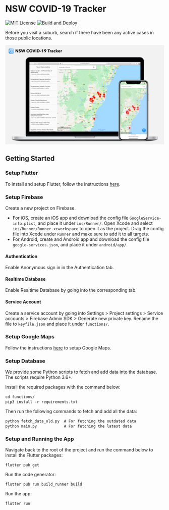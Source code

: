 # NSW COVID-19 Tracker

[![MIT License](https://img.shields.io/github/license/zeshuaro/nsw-covid-tracker)](https://github.com/zeshuaro/nsw-covid-tracker/blob/master/LICENSE)
[![Build and Deploy](https://github.com/zeshuaro/nsw-covid-tracker/workflows/Build%20and%20Deploy/badge.svg)](https://github.com/zeshuaro/nsw-covid-tracker/actions?query=workflow%3A%22Build+and+Deploy%22)

Before you visit a suburb, search if there have been any active cases in those public locations.

![Screenshots](images/screenshots.png)

## Getting Started

### Setup Flutter

To install and setup Flutter, follow the instructions [here](https://flutter.dev/docs/get-started/install).

### Setup Firebase

Create a new project on Firebase.

- For iOS, create an iOS app and download the config file `GoogleService-info.plist`, and place it under `ios/Runner/`. Open Xcode and select `ios/Runner/Runner.xcworkspace` to open it as the project. Drag the config file into Xcode under `Runner` and make sure to add it to all targets.
- For Android, create and Android app and download the config file `google-services.json`, and place it under `android/app/`.

#### Authentication

Enable Anonymous sign in in the Authentication tab.

#### Realtime Database

Enable Realtime Database by going into the corresponding tab.

#### Service Account

Create a service account by going into Settings > Project settings > Service accounts > Firebase Admin SDK > Generate new private key. Rename the file to `keyfile.json` and place it under `functions/`.

### Setup Google Maps

Follow the instructions [here](https://pub.dev/packages/google_maps_flutter#getting-started) to setup Google Maps.

### Setup Database

We provide some Python scripts to fetch and add data into the database. The scripts require Python 3.6+. 

Install the required packages with the command below:

    cd functions/
    pip3 install -r requirements.txt

Then run the following commands to fetch and add all the data:

    python fetch_data_old.py  # For fetching the outdated data
    python main.py            # For fetching the latest data

### Setup and Running the App

Navigate back to the root of the project and run the command below to install the Flutter packages:

    flutter pub get

Run the code generator:

    flutter pub run build_runner build

Run the app:

    flutter run
